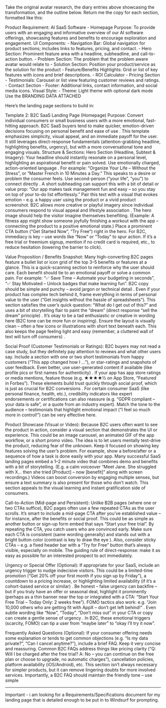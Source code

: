Take the original avatar research, the diary entries above showcasing the transformation, and the outline below. Return me the copy for each section, formatted like this:

<example-format>
Product Requirement: AI SaaS Software - Homepage
Purpose: To provide users with an engaging and informative overview of our AI software offerings, showcasing features and benefits to encourage exploration and engagement.
UI Components: 
- Navigation Bar: Global navigation for product sections; includes links to features, pricing, and contact.
- Hero Section: Prominent feature area with a headline, subheadline, and call-to-action button.
- Problem Section: The problem that the problem aware avatar would relate to
- Solution Section: Position your product/service as the solution for the product
- Feature/Benefits Highlights: Grid or list of key features with icons and brief descriptions.
- ROI Calculator
- Pricing Section
- Testimonials: Carousel or list view featuring customer reviews and ratings.
- Contact Section
- Footer: Additional links, contact information, and social media icons.
Visual Style: 
- Theme: Light theme with optional dark mode
Use the BRANDING DATA ATTACHED
</example-format>

Here’s the landing page sections to build in:

Template 2: 
B2C SaaS Landing Page (Homepage)
Purpose: Convert individual consumers or small business users with a more emotional, fast-hitting approach. B2C SaaS buyers tend to make quicker, emotion-driven decisions focusing on personal benefit and ease of use . This template emphasizes simplicity, visual appeal, and an immediate payoff for the user. It still leverages direct-response fundamentals (attention-grabbing headline, highlighting benefits, urgency), but with a more conversational tone and engaging visuals.
Structure & Sections:
Hero Section (Headline, Subtext & Imagery): Your headline should instantly resonate on a personal level, highlighting an aspirational benefit or pain solved. Use emotionally charged, action-oriented language . For example: “Organize Your Life – Without the Stress”, or “Master French in 10 Minutes a Day.” This speaks to a desire or problem the consumer feels. Use second-person (“your life”, “you”) to connect directly . A short subheading can support this with a bit of detail or value prop: “Our app makes task management fun and easy – so you stay on top of your to-do list effortlessly.” Pair this text with a visual that evokes emotion – e.g. a happy user using the product or a vivid product screenshot. B2C allows more creative or playful imagery since individual consumers respond to visual appeal and lifestyle association . The hero image should help the visitor imagine themselves benefiting. (Example: A fitness app might show someone joyfully finishing a workout with the app – connecting the product to a positive emotional state.) Place a prominent CTA button (“Get Started Now”, “Try Free”) right in the hero. For B2C, immediacy is key – use words like “Now” or “Today” to spur action. If it’s a free trial or freemium signup, mention if no credit card is required, etc., to reduce hesitation (lowering the barrier to click).


Value Proposition / Benefits Snapshot: Many high-converting B2C pages feature a bullet list or icon grid of the top 3–5 benefits or features at a glance. This is a quick-scanning section to reinforce why the user should care. Each benefit should tie to an emotional payoff or solve a common pain. For example: “✅ Save Time – Automate your budgeting in seconds”, “✅ Stay Motivated – Unlock badges that make learning fun”. B2C copy should be simple and punchy – avoid jargon or technical detail . Even if your product has complex tech behind it, frame everything in terms of personal value to the user (“Get insights without the hassle of spreadsheets”). This section satisfies the user’s quick question: “What do I get out of this?” and uses a bit of storytelling flair to paint the “dream” (direct response “sell the dream” principle) . It’s okay to be a tad enthusiastic or creative in wording here (B2C tone can be more fun or inspiring). Ensure the layout is visually clean – often a few icons or illustrations with short text beneath each. This also keeps the page feeling light and easy (remember, a cluttered wall of text will turn off consumers) .


Social Proof (Customer Testimonials or Ratings): B2C buyers may not read a case study, but they definitely pay attention to reviews and what other users say. Include a section with one or two short testimonials from happy customers (“This app changed how I …”), or star-ratings and snapshots of user feedback. Even better, use user-generated content if available (like profile pics or first names for authenticity) . If your app has app store ratings or media mentions, feature those (e.g. ★★★★½ on App Store, “Featured in Forbes”). These elements build trust quickly through social proof, which is just as crucial for B2C conversions . For certain consumer SaaS (like personal finance, health, etc.), credibility indicators like expert endorsements or certifications can also reassure (e.g. “GDPR compliant – your data is safe”, or a quote from an industry expert). Match the tone to the audience – testimonials that highlight emotional impact (“I feel so much more in control!”) can be very effective here.


Product Showcase (Visual or Video): Because B2C users often want to see the product in action, consider a visual section that demonstrates the UI or experience. This could be an image carousel, an animated GIF of the app workflow, or a short promo video. The idea is to let users mentally test-drive the product, reducing fear of the unknown. Keep it focused on showing key features solving the user’s problem. For example, show a before/after or a sequence of how a task is done easily with your app. Many successful SaaS landing pages embed a 1–2 minute video that combines demo and benefits with a bit of storytelling. (E.g. a calm voiceover “Meet Jane. She struggled with X… then she tried [Product] – now [benefit]” along with screen recordings.) Videos can boost conversion by engaging multiple senses, but ensure a text summary is also present for those who don’t watch. This section appeals to the visual learning and instant gratification side of consumers.


Call-to-Action (Mid-page and Persistent): Unlike B2B pages (where one or two CTAs suffice), B2C pages often use a few repeated CTAs as the user scrolls. It’s smart to include a mid-page CTA after you’ve established value – for instance, after the benefits or social proof. This could be as simple as another button or sign-up form embed that says “Start your free trial”. By repeating the CTA, you catch users who are convinced early. Make sure each CTA is consistent (same wording generally) and stands out with a bright button color (contrast is key to draw the eye ). Also, consider sticky CTAs – e.g. a fixed header bar with a “Try for Free” button that’s always visible, especially on mobile. The guiding rule of direct-response: make it as easy as possible for an interested prospect to act immediately.


Urgency or Special Offer (Optional): If appropriate for your SaaS, include an urgency trigger to nudge indecisive visitors. This could be a limited-time promotion (“Get 20% off your first month if you sign up by Friday”), a countdown to a pricing increase, or highlighting limited availability (if it’s a cohort-based service or similar) . Be honest – false urgency can backfire – but if you truly have an offer or seasonal deal, highlight it prominently (perhaps as a thin banner near the top or integrated with a CTA: “Start Your Free Trial – Today Only: 2 weeks free”). FOMO tactics also work: e.g. “Join 10,000 others who are getting fit with AppX – don’t get left behind!” . Even subtle wording like “Now”, “Today”, “Don’t miss out” in your CTA or copy can create a gentle sense of urgency . In B2C, these emotional triggers (scarcity, FOMO) can tip a user from “maybe later” to “okay I’ll try it now”.


Frequently Asked Questions (Optional): If your consumer offering needs some explanation or tends to get common objections (e.g. “Is my data private?”, “Can I cancel anytime?”), include a brief FAQ. Keep it very concise and reassuring. Common B2C FAQs address things like pricing clarity (“Q: Will I be charged after the free trial? A: No – you can continue on the free plan or choose to upgrade, no automatic charges”), cancellation policies, platform availability (iOS/Android), etc. This section isn’t always necessary for simpler products, but it can remove lingering doubts for more involved services. Importantly, a B2C FAQ should maintain the friendly tone – use simple 

---

Important - i am looking for a Requirements/Specifications document for my landing page that is detailed enough to be put in to Windsurf for prompting.  
